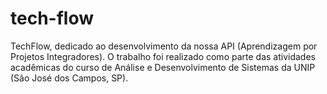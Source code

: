 # tech-flow
TechFlow, dedicado ao desenvolvimento da nossa API (Aprendizagem por Projetos Integradores). O trabalho foi realizado como parte das atividades acadêmicas do curso de Análise e Desenvolvimento de Sistemas da UNIP (São José dos Campos, SP).
